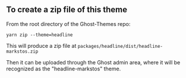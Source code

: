
## To create a zip file of this theme

From the root directory of the Ghost-Themes repo:

    yarn zip --theme=headline

This will produce a zip file at `packages/headline/dist/headline-markstos.zip`

Then it can be uploaded through the Ghost admin area, where it will be recognized as the
"headline-markstos" theme.

